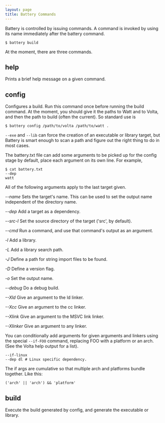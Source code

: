 ```yaml
---
layout: page
title: Battery Commands
---
```


Battery is controlled by issuing commands. A command is invoked by using its name immediately after the battery command.

    $ battery build

At the moment, there are three commands.

help
---

Prints a brief help message on a given command.

config
---

Configures a build. Run this command once before running the build command. At the moment, you should give it the paths to Watt and to Volta, and then the path to build (often the current). So standard use is

    $ battery config /path/to/volta /path/to/watt .

`--exe` and `--lib` can force the creation of an executable or library target, but Battery is smart enough to scan a path and figure out the right thing to do in most cases.

The battery.txt file can add some arguments to be picked up for the config stage by default, place each argument on its own line. For example,

    $ cat battery.txt
    --dep
    watt

All of the following arguments apply to the last target given.

*--name* Sets the target's name. This can be used to set the output name independent of the directory name.

*--dep* Add a target as a dependency.

*--src-I* Set the source directory of the target ('src', by default).

*--cmd* Run a command, and use that command's output as an argument.

*-l* Add a library.

*-L* Add a library search path.

*-J* Define a path for string import files to be found.

*-D* Define a version flag.

*-o* Set the output name.

*--debug* Do a debug build.

*--Xld* Give an argument to the ld linker.

*--Xcc* Give an argument to the cc linker.

*--Xlink* Give an argument to the MSVC link linker.

*--Xlinker* Give an argument to any linker.

You can conditionally add arguments for given arguments and linkers using the special `--if-FOO` command, replacing FOO with a platform or an arch. (See the Volta help output for a list).

    --if-linux
    --dep dl # Linux specific dependency.

The if args are cumulative so that multiple arch and platforms bundle together. Like this:

    ('arch' || 'arch') && 'platform'

build
---

Execute the build generated by config, and generate the executable or library.